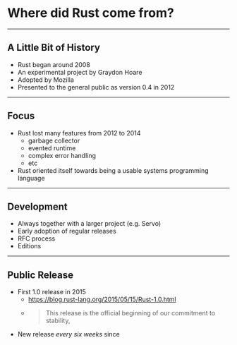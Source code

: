 # Where did Rust come from?

---

## A Little Bit of History

* Rust began around 2008
* An experimental project by Graydon Hoare
* Adopted by Mozilla
* Presented to the general public as version 0.4 in 2012

---

## Focus

* Rust lost many features from 2012 to 2014
  * garbage collector
  * evented runtime
  * complex error handling
  * etc
* Rust oriented itself towards being a usable systems programming language

---

## Development

* Always together with a larger project (e.g. Servo)
* Early adoption of regular releases
* RFC process
* Editions

---

## Public Release

* First 1.0 release in 2015
  * https://blog.rust-lang.org/2015/05/15/Rust-1.0.html
  * > This release is the official beginning of our commitment to stability,
* New release *every six weeks* since
